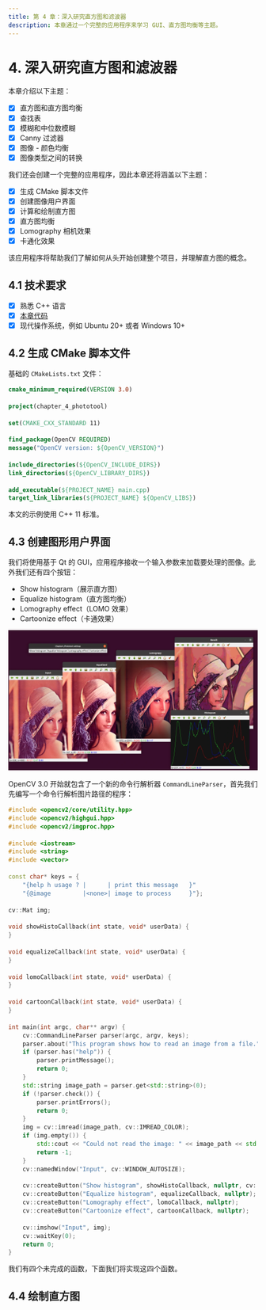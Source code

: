 ```yaml
---
title: 第 4 章：深入研究直方图和滤波器
description: 本章通过一个完整的应用程序来学习 GUI、直方图均衡等主题。
---
```


# 4. 深入研究直方图和滤波器

本章介绍以下主题：
- [x] 直方图和直方图均衡
- [x] 查找表
- [x] 模糊和中位数模糊
- [x] Canny 过滤器
- [x] 图像 - 颜色均衡
- [x] 图像类型之间的转换

我们还会创建一个完整的应用程序，因此本章还将涵盖以下主题：
- [x] 生成 CMake 脚本文件
- [x] 创建图像用户界面
- [x] 计算和绘制直方图
- [x] 直方图均衡
- [x] Lomography 相机效果
- [x] 卡通化效果

该应用程序将帮助我们了解如何从头开始创建整个项目，并理解直方图的概念。

## 4.1 技术要求

- [x] 熟悉 C++ 语言
- [x] [本章代码](https://github.com/PacktPublishing/Learn-OpenCV-4-By-Building-Projects-Second-Edition/tree/master/Chapter_04)
- [x] 现代操作系统，例如 Ubuntu 20+ 或者 Windows 10+

## 4.2 生成 CMake 脚本文件

基础的 `CMakeLists.txt` 文件：

```cmake
cmake_minimum_required(VERSION 3.0)

project(chapter_4_phototool)

set(CMAKE_CXX_STANDARD 11)

find_package(OpenCV REQUIRED)
message("OpenCV version: ${OpenCV_VERSION}")

include_directories(${OpenCV_INCLUDE_DIRS})
link_directories(${OpenCV_LIBRARY_DIRS})

add_executable(${PROJECT_NAME} main.cpp)
target_link_libraries(${PROJECT_NAME} ${OpenCV_LIBS})
```

本文的示例使用 C++ 11 标准。

## 4.3 创建图形用户界面

我们将使用基于 Qt 的 GUI，应用程序接收一个输入参数来加载要处理的图像。此外我们还有四个按钮：
- Show histogram（展示直方图）
- Equalize histogram（直方图均衡）
- Lomography effect（LOMO 效果）
- Cartoonize effect（卡通效果）

![](./images/2022-11-11-10-04-49.webp)

OpenCV 3.0 开始就包含了一个新的命令行解析器 `CommandLineParser`，首先我们先编写一个命令行解析图片路径的程序：

```cpp
#include <opencv2/core/utility.hpp>
#include <opencv2/highgui.hpp>
#include <opencv2/imgproc.hpp>

#include <iostream>
#include <string>
#include <vector>

const char* keys = {
    "{help h usage ? |      | print this message   }"
    "{@image         |<none>| image to process     }"};

cv::Mat img;

void showHistoCallback(int state, void* userData) {
}

void equalizeCallback(int state, void* userData) {
}

void lomoCallback(int state, void* userData) {
}

void cartoonCallback(int state, void* userData) {
}

int main(int argc, char** argv) {
    cv::CommandLineParser parser(argc, argv, keys);
    parser.about("This program shows how to read an image from a file.");
    if (parser.has("help")) {
        parser.printMessage();
        return 0;
    }
    std::string image_path = parser.get<std::string>(0);
    if (!parser.check()) {
        parser.printErrors();
        return 0;
    }
    img = cv::imread(image_path, cv::IMREAD_COLOR);
    if (img.empty()) {
        std::cout << "Could not read the image: " << image_path << std::endl;
        return -1;
    }
    cv::namedWindow("Input", cv::WINDOW_AUTOSIZE);

    cv::createButton("Show histogram", showHistoCallback, nullptr, cv::QT_PUSH_BUTTON, false);
    cv::createButton("Equalize histogram", equalizeCallback, nullptr);
    cv::createButton("Lomography effect", lomoCallback, nullptr);
    cv::createButton("Cartoonize effect", cartoonCallback, nullptr);

    cv::imshow("Input", img);
    cv::waitKey(0);
    return 0;
}
```

我们有四个未完成的函数，下面我们将实现这四个函数。

## 4.4 绘制直方图

```cpp

```
